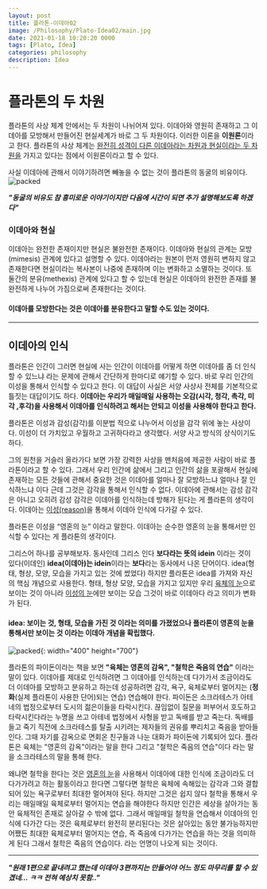 ```yaml
---
layout: post
title: 플라톤-이데아02
image: /Philosophy/Plato-Idea02/main.jpg
date: 2021-01-18 10:20:20 0000
tags: [Plato, Idea]
categories: philosophy
description: Idea
---
```


# 플라톤의 두 차원

플라톤의 사상 체계 안에서는 두 차원이 나뉘어져 있다.
이데아와 영원히 존재하고 그 이데아를 모방해서 만들어진 현실세계가 바로 그 두 차원이다.
이러한 이론을 **이원론**이라고 한다.
플라톤의 사상 체계는 <u>완전히 성격이 다른 이데아라는 차원과 현실이라는 두 차원을</u> 가지고 있다는 점에서 이원론이라고 할 수 있다.

사실 이데아에 관해서 이야기하려면 빼놓을 수 없는 것이 플라톤의 동굴의 비유이다.
![packed](........\images\Philosophy\Plato-Idea02\cave.jpg)

**_"동굴의 비유도 참 흥미로운 이야기이지만 다음에 시간이 되면 추가 설명해보도록 하겠다"_**

### 이데아와 현실

이데아는 완전한 존재이지만 현실은 불완전한 존재이다.
이데아와 현실의 관계는 모방(mimesis) 관계에 있다고 설명할 수 있다.
이데아라는 원본이 먼저 영원히 변하지 않고 존재한다면 현실이라는 복사본이 나중에 존재하며 이는 변화하고 소멸하는 것이다.
또 둘간의 분유(methexis) 관계에 있다고 할 수 있는데 현실은 이데아의 완전한 존재를 불완전하게 나누어 가짐으로써 존재한다는 것이다.

#### 이데아를 모방한다는 것은 이데아를 분유한다고 말할 수도 있는 것이다.

---

## 이데아의 인식

플라톤은 인간이 그러면 현실에 사는 인간이 이데아를 어떻게 하면 이데아를 좀 더 인식할 수 있느냐 라는 문제에 관해서 간단하게 한마디로 얘기할 수 있다. 바로 우리 인간의 이성을 통해서 인식할 수 있다고 한다.
이 대답이 사실은 서양 사상사 전체를 기본적으로 틀짓는 대답이기도 하다.
**이데아는 우리가 매일매일 사용하는 오감(시각, 청각, 촉각, 미각 ,후각)을 사용해서 이데아를 인식하려고 해서는 안되고 이성을 사용해야 한다고 한다.**

플라톤은 이성과 감성(감각)를 이분법 적으로 나누어서 이성을 감각 위에 놓는 사상이다. 이성이 더 가치있고 우월하고 고귀하다라고 생각했다.
서양 사고 방식의 상식이기도 하다.

그의 원천을 거슬러 올라가다 보면 가장 강력한 사상을 맨처음에 제공한 사람이 바로 플라톤이라고 할 수 있다.
그래서 우리 인간에 삶에서 그리고 인간의 삶을 포괄해서 현실에 존재하는 모든 것들에 관해서 중요한 것은 이데아를 얼마나 잘 모방하느냐 얼마나 잘 인식하느냐 이다 근데 그것은 감각을 통해서 인식할 수 없다.
이데아에 관해서는 감성 감각은 아니고 오히려 감성 감각은 이데아를 인식하는데 방해가 된다는 게 플라톤의 생각이다.
이데아는 <u>이성(reason)</u>을 통해서 이데아 인식에 다가갈 수 있다.

플라톤은 이성을 “영혼의 눈” 이라고 말한다.
이데아는 순수한 영혼의 눈을 통해서만 인식할 수 있다는 게 플라톤의 생각이다.

그리스어 하나를 공부해보자.
동사인데 그리스 인다 **보다라는 뜻의 idein** 이라는 것이 있다(이데인)
**idea(이데아)는 idein**이라는 **보다**라는 동사에서 나온 단어이다. idea(형태, 형상, 모양, 모습을 가지고 있는 것에 썼었다)
하지만 플라톤은 idea를 가져와 자신의 핵심 개념으로 사용한다. 형태, 형상 모양, 모습을 가지고 있지만 우리 <u>육체의 눈</u>으로 보이는 것이 아니라 <u>이성의 눈</u>에만 보이는 모습 그것이 바로 이데아다 라고 의미가 변화가 된다.

#### idea: 보이는 것, 형태, 모습을 가진 것 이라는 의미를 가졌었으나 플라톤이 영혼의 눈을 통해서만 보이는 것 이라는 이데아 개념을 확립했다.

![packed](........\images\Philosophy\Plato-Idea02\book.jpg){: width="400" height="700"}

플라톤의 파이돈이라는 책을 보면
**"육체는 영혼의 감옥", "철학은 죽음의 연습"** 이라는 말이 있다.
이데아를 제대로 인식하려면 그 이데아를 인식하는데 다가가서 조금이라도 더 이데아를 모방하고 분유하고 하는데 성공하려면 감각, 욕구, 육체로부터 멀어지는 (**정화**(실제 플라톤이 사용한 단어)되는 연습) 연습해야 한다.
파이돈은 소크라테스가 아테네의 법정으로부터 도시의 젊은이들을 타락시킨다. 끊임없이 질문을 퍼부어서 호도하고 타락시킨다라는 누명을 쓰고 아테네 법정에서 사형을 받고 독배를 받고 죽는다.
독배를 들고 죽기 직전에 소크라테스를 탈출 시키려는 제자들의 권유를 뿌리치고 죽음을 받아들인다.
그때 자기를 감옥으로 면회온 친구들과 나눈 대화가 파이돈에 기록되어 있다. 플라톤은 육체는 "영혼의 감옥"이라는 말을 한다 그리고 "철학은 죽음의 연습"이다 라는 말을 소크라테스의 말을 통해 한다.

왜냐면 철학을 한다는 것은 <u>영혼의 눈</u>을 사용해서 이데아에 대한 인식에 조금이라도 더 다가가려고 하는 활동이라고 한다면 그렇다면 철학은 육체에 속해있는 감각과 그와 결합되어 있는 욕구로부터 최대한 멀어져야 된다.
하지만 그것은 쉽지 않다 철학을 통해서 우리는 매일매일 육체로부터 멀어지는 연습을 해야한다 하지만 인간은 세상을 살아가는 동안 육체적인 존재로 살아갈 수 밖에 없다.
그래서 매일매일 철학을 연습해서 이데아의 인식에 다가간 다는 것은 육체로부터 완전히 분리된다는 것은 살아있는 동안 불가능하지만 어쨌든 최대한 육체로부터 멀어지는 연습, 즉 죽음에 다가가는 연습을 하는 것을 의미하게 된다 그래서 철학은 죽음의 연습이다. 라는 언명이 나오게 되는 것이다.

---

**_"원래 1편으로 끝내려고 했는데 이데아 3편까지는 만들어야 어느 정도 마무리를 할 수 있겠네... ㅋㅋ 전혀 예상치 못함.."_**
